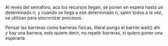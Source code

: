 Al reves del semaforo, aca los recursos llegan, se ponen en espera hasta un determinado n, y cuando se llega a ese determinado n, salen todos a la vez, se utilizan para sincronizar procesos.

Pensar las barreras como barreras fisicas, literal pongo el barrier.wait() ahi y hay una barrera, esto quiere decir, no repetir barreras, si quiero poner una esperarla